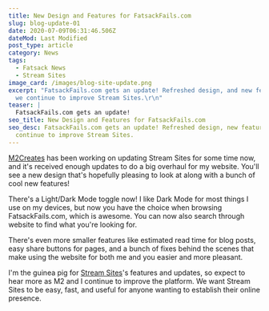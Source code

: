 ```yaml
---
title: New Design and Features for FatsackFails.com
slug: blog-update-01
date: 2020-07-09T06:31:46.506Z
dateMod: Last Modified
post_type: article
category: News
tags:
  - Fatsack News
  - Stream Sites
image_card: /images/blog-site-update.png
excerpt: "FatsackFails.com gets an update! Refreshed design, and new features as
  we continue to improve Stream Sites.\r\n"
teaser: |
  FatsackFails.com gets an update!
seo_title: New Design and Features for FatsackFails.com
seo_desc: FatsackFails.com gets an update! Refreshed design, new features as we
  continue to improve Stream Sites.
---
```

[M2Creates](https://twitter.com/m2creates) has been working on updating Stream Sites for some time now, and it's received enough updates to do a big overhaul for my website. You'll see a new design that's hopefully pleasing to look at along with a bunch of cool new features!

There's a Light/Dark Mode toggle now! I like Dark Mode for most things I use on my devices, but now you have the choice when browsing FatsackFails.com, which is awesome. You can now also search through website to find what you're looking for.

There's even more smaller features like estimated read time for blog posts, easy share buttons for pages, and a bunch of fixes behind the scenes that make using the website for both me and you easier and more pleasant.

I'm the guinea pig for [Stream Sites](https://streamsites.xyz)'s features and updates, so expect to hear more as M2 and I continue to improve the platform. We want Stream Sites to be easy, fast, and useful for anyone wanting to establish their online presence.
